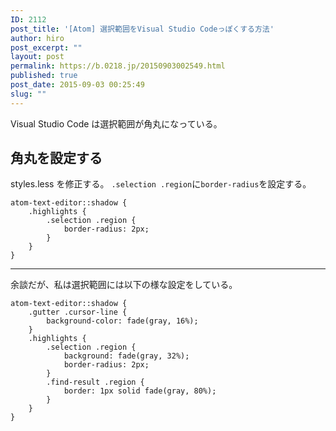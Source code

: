 ```yaml
---
ID: 2112
post_title: '[Atom] 選択範囲をVisual Studio Codeっぽくする方法'
author: hiro
post_excerpt: ""
layout: post
permalink: https://b.0218.jp/20150903002549.html
published: true
post_date: 2015-09-03 00:25:49
slug: ""
---
```

Visual Studio Code は選択範囲が角丸になっている。
<!--more-->
<h2>角丸を設定する</h2>
styles.less を修正する。
<code>.selection .region</code>に<code>border-radius</code>を設定する。

<pre class="language-less"><code>atom-text-editor::shadow {
    .highlights {
        .selection .region {
            border-radius: 2px;
        }
    }
}</code></pre>

<hr>

余談だが、私は選択範囲には以下の様な設定をしている。

<pre class="language-less"><code>atom-text-editor::shadow {
    .gutter .cursor-line {
        background-color: fade(gray, 16%);
    }
    .highlights {
        .selection .region {
            background: fade(gray, 32%);
            border-radius: 2px;
        }
        .find-result .region {
            border: 1px solid fade(gray, 80%);
        }
    }
}</code></pre>